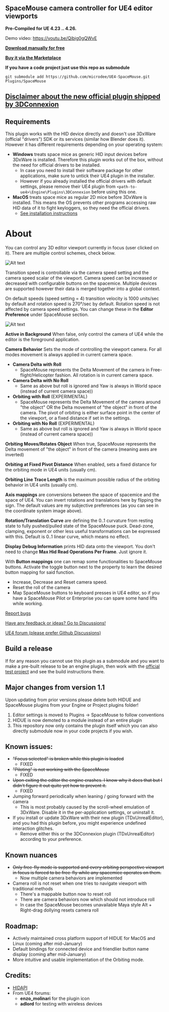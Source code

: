 ## SpaceMouse camera controller for UE4 editor viewports
  
**Pre-Compiled for UE 4.23 .. 4.26.**

Demo video: https://youtu.be/Qibig0gQWvE

**[Download manually for free](https://github.com/microdee/UE4-SpaceMouse/releases/latest)**

**[Buy it via the Marketplace](https://www.unrealengine.com/marketplace/en-US/product/spacemouse-for-unreal-engine)**

**If you have a code project just use this repo as submodule**
```
git submodule add https://github.com/microdee/UE4-SpaceMouse.git Plugins/SpaceMouse
```

## [Disclaimer about the new official plugin shipped by 3DConnexion](DISCLAIMER.md)

## Requirements

This plugin works with the HID device directly and doesn't use 3DxWare (official "drivers") SDK or its services (similar how Blender does it). However it has different requirements depending on your operating system:

* **Windows** treats space mice as generic HID input devices before 3DxWare is installed. Therefore this plugin works out of the box, without the need for official drivers to be installed.
  * In case you need to install their software package for other applications, make sure to untick their UE4 plugin in the installer.
  * However if you already installed the official drivers with default settings, please remove their UE4 plugin from `<path-to-ue4>\Engine\Plugins\3DConnexion` before using this one.
* **MacOS** treats space mice as regular 2D mice before 3DxWare is installed. This means the OS prevents other programs accessing raw HID data of it to fight keyloggers, so they need the official drivers.
  * [See installation instructions](MAC.md)

# About

You can control any 3D editor viewport currently in focus (user clicked on it). There are multiple control schemes, check below.

![Alt text](/ReadmeMedia/featured.png?raw=true "Coordinates")

Transition speed is controllable via the camera speed setting and the camera speed scalar of the viewport. Camera speed can be increased or decreased with configurable buttons on the spacemice. Multiple devices are supported however their data is merged together into a global context.

On default speeds (speed setting = 4) transition velocity is 1000 units/sec by default and rotation speed is 270°/sec by default. Rotation speed is not affected by camera speed settings. You can change these in the **Editor Preference** under SpaceMouse section.

![Alt text](/ReadmeMedia/settings.png?raw=true "Settings")

**Active in Background** When false, only control the camera of UE4 while the editor is the foreground application.

**Camera Behavior** Sets the mode of controlling the viewport camera. For all modes movement is always applied in current camera space.

* **Camera Delta with Roll**
  * SpaceMouse represents the Delta Movement of the camera in Free-flight/Helicopter fashion. All rotation is in current camera space.
* **Camera Delta with No Roll**
  * Same as above but roll is ignored and Yaw is always in World space (instead of current camera space))
* **Orbiting with Roll** (EXPERIMENTAL)
  * SpaceMouse represents the Delta Movement of the camera around "the object" OR the Delta movement of "the object" in front of the camera. The pivot of orbiting is either surface point in the center of the viewport, or a fixed distance if set in the settings.
* **Orbiting with No Roll** (EXPERIMENTAL)
  * Same as above but roll is ignored and Yaw is always in World space (instead of current camera space))

**Orbiting Moves/Rotates Object** When true, SpaceMouse represents the Delta movement of "the object" in front of the camera (meaning axes are inverted)

**Orbiting at Fixed Pivot Distance** When enabled, sets a fixed distance for the orbiting mode in UE4 units (usually cm).

**Orbiting Line Trace Length** is the maximum possible radius of the orbiting behavior in UE4 units (usually cm).

**Axis mappings** are conversions between the space of spacemice and the space of UE4. You can invert rotations and translations here by flipping the sign. The default values are my subjective preferences (as you can see in the coordinate system image above).

**Rotation/Translation Curve** are defining the 0..1 curvature from resting state to fully pushed/pulled state of the SpaceMouse puck. Dead-zone, clamping, exponent or other less useful transformations can be expressed with this. Default is 0..1 linear curve, which means no effect.

**Display Debug Information** prints HID data onto the viewport. You don't need to change **Max Hid Read Operations Per Frame**. Just ignore it.

With **Button mappings** one can remap some functionalities to SpaceMouse buttons. Activate the toggle button next to the property to learn the desired button mapping for said function.

* Increase, Decrease and Reset camera speed.
* Reset the roll of the camera
* Map SpaceMouse buttons to keyboard presses in UE4 editor, so if you have a SpaceMouse Pilot or Enterprise you can spare some hand lifts while working.

[Report bugs](https://github.com/microdee/UE4-SpaceMouse/issues)

[Have any feedback or ideas? Go to Discussions!](https://github.com/microdee/UE4-SpaceMouse/discussions)

[UE4 forum (please prefer Github Discussions)](https://forums.unrealengine.com/unreal-engine/feedback-for-epic/437-support-for-space-navigator-3d-mouse?p=1609440#post1609440)

## Build a release

If for any reason you cannot use this plugin as a submodule and you want to make a pre-built release to be an engine plugin, then work with the [official test project](https://github.com/microdee/UE4-SpaceMouse-TestProject) and see the build instructions there.

## Major changes from version 1.1

Upon updating from prior versions please delete both HIDUE and SpaceMouse plugins from your Engine or Project plugins folder!

1. Editor settings is moved to Plugins -> SpaceMouse to follow conventions
2. HIDUE is now demoted to a module instead of an entire plugin
3. This repository now only contains the plugin itself which you can also directly submodule now in your code projects if you wish.

## Known issues:

* ~~"Focus selected" is broken while this plugin is loaded~~
  * FIXED
* ~~"Piloting" is not working with the SpaceMouse~~
  * FIXED
* ~~Upon exiting the editor the engine crashes. I know why it does that but I didn't figure it out quite yet how to prevent it.~~
  * FIXED
* Jumping forward periodically when leaning / going forward with the camera
  * This is most probably caused by the scroll-wheel emulation of 3DxWare. Disable it in the per-application settings, or uninstall it.
* If you install or update 3DxWare with their new plugin (TDxUnrealEditor), and you had this plugin before, you might experience undefined interaction glitches.
  * Remove either this or the 3DConnexion plugin (TDxUnrealEditor) according to your preference.

## Known nuances
* ~~Only free-fly mode is supported and every orbiting perspective viewport in focus is forced to be free-fly while any spacemice operates on them.~~
  * Now multiple camera behaviors are implemented
* Camera roll is not reset when one tries to navigate viewport with traditional methods
  * There's a mappable button now to reset roll
  * There are camera behaviors now which should not introduce roll
  * In case the SpaceMouse becomes unavailable Maya style Alt + Right-drag dollying resets camera roll

## Roadmap:

* Actively maintained cross platform support of HIDUE for MacOS and Linux (coming after mid-January)
* Default bindings for connected device and friendlier button name display (coming after mid-January)
* More intuitive and usable implementation of the Orbiting mode.

## Credits:

* [HIDAPI](https://github.com/libusb/hidapi)
* From UE4 forums:
  * **enzo_molinari** for the plugin icon
  * **adlord** for testing with wireless devices

